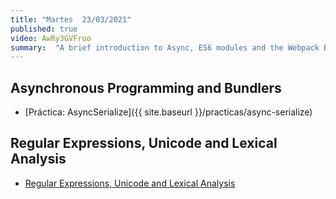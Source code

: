```yaml
---
title: "Martes  23/03/2021"
published: true
video: AwRy3GVFroo
summary:  "A brief introduction to Async, ES6 modules and the Webpack Bundler"  
---
```


## Asynchronous Programming and Bundlers

* [Práctica: AsyncSerialize]({{ site.baseurl }}/practicas/async-serialize)

## Regular Expressions, Unicode and Lexical Analysis

* [Regular Expressions, Unicode and Lexical Analysis]({{site.baseurl}}/temas/expresiones-regulares-y-analisis-lexico)

